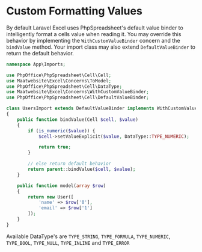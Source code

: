 # Custom Formatting Values

By default Laravel Excel uses PhpSpreadsheet's default value binder to intelligently format a cells value when reading it. You may override this behavior by implementing the `WithCustomValueBinder` concern and the `bindValue` method. Your import class may also extend `DefaultValueBinder` to return the default behavior.

```php
namespace App\Imports;

use PhpOffice\PhpSpreadsheet\Cell\Cell;
use Maatwebsite\Excel\Concerns\ToModel;
use PhpOffice\PhpSpreadsheet\Cell\DataType;
use Maatwebsite\Excel\Concerns\WithCustomValueBinder;
use PhpOffice\PhpSpreadsheet\Cell\DefaultValueBinder;

class UsersImport extends DefaultValueBinder implements WithCustomValueBinder, ToModel
{
    public function bindValue(Cell $cell, $value)
    {
        if (is_numeric($value)) {
            $cell->setValueExplicit($value, DataType::TYPE_NUMERIC);

            return true;
        }

        // else return default behavior
        return parent::bindValue($cell, $value);
    }

    public function model(array $row)
    {
        return new User([
            'name' => $row['0'],
            'email' => $row['1']
        ]);
    }
}
```

Available DataType's are `TYPE_STRING`, `TYPE_FORMULA`, `TYPE_NUMERIC`, `TYPE_BOOL`, `TYPE_NULL`, `TYPE_INLINE` and `TYPE_ERROR`

